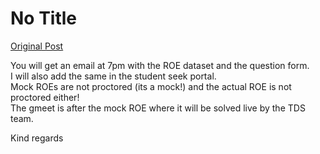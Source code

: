 # No Title

[Original Post](https://discourse.onlinedegree.iitm.ac.in/t/168384/5)

<p>You will get an email at 7pm with the ROE dataset and the question form.<br>
I will also add the same in the student seek portal.<br>
Mock ROEs are not proctored (its a mock!) and the actual ROE is not proctored either!<br>
The gmeet is after the mock ROE where it will be solved live by the TDS team.</p>
<p>Kind regards</p>